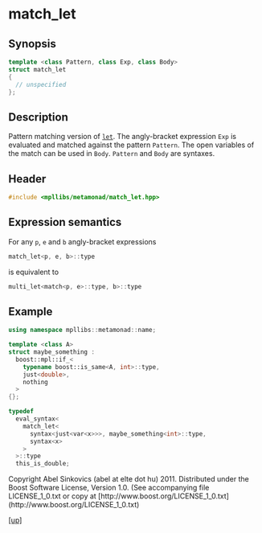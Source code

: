 # match_let

## Synopsis

```cpp
template <class Pattern, class Exp, class Body>
struct match_let
{
  // unspecified
};
```

## Description

Pattern matching version of [`let`](let.html). The angly-bracket expression
`Exp` is evaluated and matched against the pattern `Pattern`. The open variables
of the match can be used in `Body`. `Pattern` and `Body` are syntaxes.

## Header

```cpp
#include <mpllibs/metamonad/match_let.hpp>
```

## Expression semantics

For any `p`, `e` and `b` angly-bracket expressions

```cpp
match_let<p, e, b>::type
```

is equivalent to

```cpp
multi_let<match<p, e>::type, b>::type
```

## Example

```cpp
using namespace mpllibs::metamonad::name;

template <class A>
struct maybe_something :
  boost::mpl::if_<
    typename boost::is_same<A, int>::type,
    just<double>,
    nothing
  >
{};

typedef
  eval_syntax<
    match_let<
      syntax<just<var<x>>>, maybe_something<int>::type,
      syntax<x>
    >
  >::type
  this_is_double;
```

<p class="copyright">
Copyright Abel Sinkovics (abel at elte dot hu) 2011.
Distributed under the Boost Software License, Version 1.0.
(See accompanying file LICENSE_1_0.txt or copy at
[http://www.boost.org/LICENSE_1_0.txt](http://www.boost.org/LICENSE_1_0.txt)
</p>

[[up]](reference.html)



